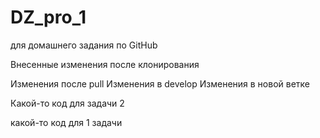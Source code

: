 # DZ_pro_1
для домашнего задания по GitHub

Внесенные изменения после клонирования

Изменения после pull
Изменения в develop
Изменения в новой ветке


Какой-то код для задачи 2

какой-то код для 1 задачи

